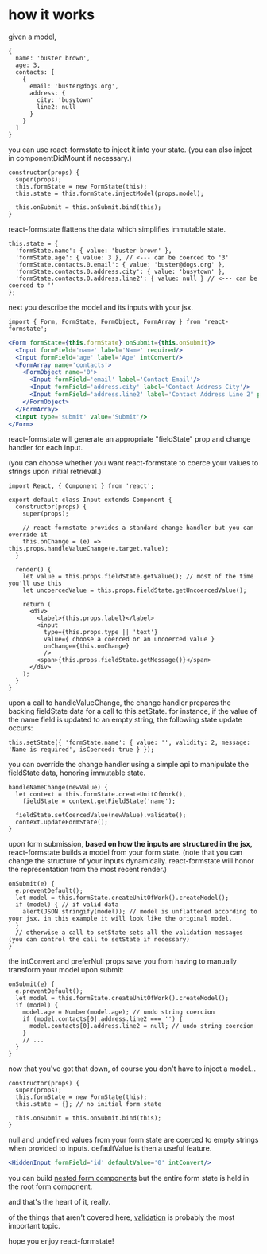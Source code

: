# how it works

given a model,

```es6
{
  name: 'buster brown',
  age: 3,
  contacts: [
    {
      email: 'buster@dogs.org',
      address: {
        city: 'busytown'
        line2: null
      }
    }
  ]
}
```

you can use react-formstate to inject it into your state. (you can also inject in componentDidMount if necessary.)

```es6
constructor(props) {
  super(props);
  this.formState = new FormState(this);
  this.state = this.formState.injectModel(props.model);

  this.onSubmit = this.onSubmit.bind(this);
}
```

react-formstate flattens the data which simplifies immutable state.

```es6
this.state = {
  'formState.name': { value: 'buster brown' },
  'formState.age': { value: 3 }, // <--- can be coerced to '3'
  'formState.contacts.0.email': { value: 'buster@dogs.org' },
  'formState.contacts.0.address.city': { value: 'busytown' },
  'formState.contacts.0.address.line2': { value: null } // <--- can be coerced to ''
};
```

next you describe the model and its inputs with your jsx.

```es6
import { Form, FormState, FormObject, FormArray } from 'react-formstate';
```

```jsx
<Form formState={this.formState} onSubmit={this.onSubmit}>
  <Input formField='name' label='Name' required/>
  <Input formField='age' label='Age' intConvert/>
  <FormArray name='contacts'>
    <FormObject name='0'>
      <Input formField='email' label='Contact Email'/>
      <Input formField='address.city' label='Contact Address City'/>
      <Input formField='address.line2' label='Contact Address Line 2' preferNull/>
    </FormObject>
  </FormArray>
  <input type='submit' value='Submit'/>
</Form>
```
react-formstate will generate an appropriate "fieldState" prop and change handler for each input.

(you can choose whether you want react-formstate to coerce your values to strings upon initial retrieval.)

```es6
import React, { Component } from 'react';

export default class Input extends Component {
  constructor(props) {
    super(props);

    // react-formstate provides a standard change handler but you can override it
    this.onChange = (e) => this.props.handleValueChange(e.target.value);
  }

  render() {
    let value = this.props.fieldState.getValue(); // most of the time you'll use this
    let uncoercedValue = this.props.fieldState.getUncoercedValue();

    return (
      <div>
        <label>{this.props.label}</label>
        <input
          type={this.props.type || 'text'}
          value={ choose a coerced or an uncoerced value }
          onChange={this.onChange}
          />
        <span>{this.props.fieldState.getMessage()}</span>
      </div>
    );
  }
}
```

upon a call to handleValueChange, the change handler prepares the backing fieldState data for a call to this.setState. for instance, if the value of the name field is updated to an empty string, the following state update occurs:

```es6
this.setState({ 'formState.name': { value: '', validity: 2, message: 'Name is required', isCoerced: true } });
```

you can override the change handler using a simple api to manipulate the fieldState data, honoring immutable state.

```es6
handleNameChange(newValue) {
  let context = this.formState.createUnitOfWork(),
    fieldState = context.getFieldState('name');

  fieldState.setCoercedValue(newValue).validate();
  context.updateFormState();
}
```

upon form submission, **based on how the inputs are structured in the jsx,** react-formstate builds a model from your form state. (note that you can change the structure of your inputs dynamically. react-formstate will honor the representation from the most recent render.)

```es6
onSubmit(e) {
  e.preventDefault();
  let model = this.formState.createUnitOfWork().createModel();
  if (model) { // if valid data
    alert(JSON.stringify(model)); // model is unflattened according to your jsx. in this example it will look like the original model.
  }
  // otherwise a call to setState sets all the validation messages (you can control the call to setState if necessary)
}
```

the intConvert and preferNull props save you from having to manually transform your model upon submit:

```es6
onSubmit(e) {
  e.preventDefault();
  let model = this.formState.createUnitOfWork().createModel();
  if (model) {
    model.age = Number(model.age); // undo string coercion
    if (model.contacts[0].address.line2 === '') {
      model.contacts[0].address.line2 = null; // undo string coercion
    }
    // ...
  }
}
```

now that you've got that down, of course you don't have to inject a model...

```es6
constructor(props) {
  super(props);
  this.formState = new FormState(this);
  this.state = {}; // no initial form state

  this.onSubmit = this.onSubmit.bind(this);
}
```

null and undefined values from your form state are coerced to empty strings when provided to inputs. defaultValue is then a useful feature.

```jsx
<HiddenInput formField='id' defaultValue='0' intConvert/>
```

you can build [nested form components](/docs/nestedFormExample.md) but the entire form state is held in the root form component.

and that's the heart of it, really.

of the things that aren't covered here, [validation](/docs/validationWiring.md) is probably the most important topic.

hope you enjoy react-formstate!
